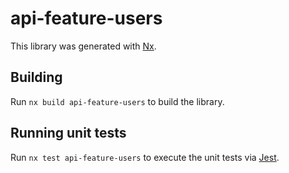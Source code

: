 # api-feature-users

This library was generated with [Nx](https://nx.dev).

## Building

Run `nx build api-feature-users` to build the library.

## Running unit tests

Run `nx test api-feature-users` to execute the unit tests via [Jest](https://jestjs.io).
